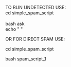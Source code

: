 
TO RUN UNDETECTED USE: 
<br>cd simple_spam_script<br>
<br>bash ask
<br>echo " "

OR FOR DIRECT SPAM USE: 

cd simple_spam_script

bash spam_script_1
<br>
<br>

